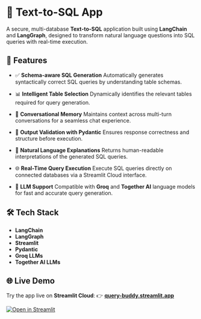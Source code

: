 # 🧠 Text-to-SQL App

A secure, multi-database **Text-to-SQL** application built using **LangChain** and **LangGraph**, designed to transform natural language questions into SQL queries with real-time execution.

## 🚀 Features

* ✅ **Schema-aware SQL Generation**
  Automatically generates syntactically correct SQL queries by understanding table schemas.

* 📊 **Intelligent Table Selection**
  Dynamically identifies the relevant tables required for query generation.

* 💬 **Conversational Memory**
  Maintains context across multi-turn conversations for a seamless chat experience.

* 🔎 **Output Validation with Pydantic**
  Ensures response correctness and structure before execution.

* 📄 **Natural Language Explanations**
  Returns human-readable interpretations of the generated SQL queries.

* 🌐 **Real-Time Query Execution**
  Execute SQL queries directly on connected databases via a Streamlit Cloud interface.

* 🤖 **LLM Support**
  Compatible with **Groq** and **Together AI** language models for fast and accurate query generation.

## 🛠 Tech Stack

* **LangChain**
* **LangGraph**
* **Streamlit**
* **Pydantic**
* **Groq LLMs**
* **Together AI LLMs**

## 🌐 Live Demo

Try the app live on **Streamlit Cloud**:
👉 [**query-buddy.streamlit.app**](https://query-buddy.streamlit.app/)

[![Open in Streamlit](https://static.streamlit.io/badges/streamlit_badge_black_white.svg)](https://query-buddy.streamlit.app/)

